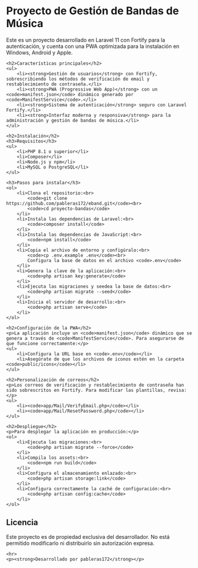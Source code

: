  <h1>Proyecto de Gestión de Bandas de Música</h1>
    <p>Este es un proyecto desarrollado en Laravel 11 con Fortify para la autenticación, y cuenta con una PWA optimizada para la instalación en Windows, Android y Apple.</p>

    <h2>Características principales</h2>
    <ul>
        <li><strong>Gestión de usuarios</strong> con Fortify, sobrescribiendo los métodos de verificación de email y restablecimiento de contraseña.</li>
        <li><strong>PWA (Progressive Web App)</strong> con un <code>manifest.json</code> dinámico generado por <code>ManifestService</code>.</li>
        <li><strong>Sistema de autenticación</strong> seguro con Laravel Fortify.</li>
        <li><strong>Interfaz moderna y responsiva</strong> para la administración y gestión de bandas de música.</li>
    </ul>

    <h2>Instalación</h2>
    <h3>Requisitos</h3>
    <ul>
        <li>PHP 8.1 o superior</li>
        <li>Composer</li>
        <li>Node.js y npm</li>
        <li>MySQL o PostgreSQL</li>
    </ul>
    
    <h3>Pasos para instalar</h3>
    <ol>
        <li>Clona el repositorio:<br>
            <code>git clone https://github.com/pableras172/eband.git</code><br>
            <code>cd proyecto-bandas</code>
        </li>
        <li>Instala las dependencias de Laravel:<br>
            <code>composer install</code>
        </li>
        <li>Instala las dependencias de JavaScript:<br>
            <code>npm install</code>
        </li>
        <li>Copia el archivo de entorno y configúralo:<br>
            <code>cp .env.example .env</code><br>
            Configura la base de datos en el archivo <code>.env</code>
        </li>
        <li>Genera la clave de la aplicación:<br>
            <code>php artisan key:generate</code>
        </li>
        <li>Ejecuta las migraciones y seedea la base de datos:<br>
            <code>php artisan migrate --seed</code>
        </li>
        <li>Inicia el servidor de desarrollo:<br>
            <code>php artisan serve</code>
        </li>
    </ol>

    <h2>Configuración de la PWA</h2>
    <p>La aplicación incluye un <code>manifest.json</code> dinámico que se genera a través de <code>ManifestService</code>. Para asegurarse de que funcione correctamente:</p>
    <ul>
        <li>Configura la URL base en <code>.env</code></li>
        <li>Asegúrate de que los archivos de iconos estén en la carpeta <code>public/icons</code></li>
    </ul>

    <h2>Personalización de correos</h2>
    <p>Los correos de verificación y restablecimiento de contraseña han sido sobrescritos en Fortify. Para modificar las plantillas, revisa:</p>
    <ul>
        <li><code>app/Mail/VerifyEmail.php</code></li>
        <li><code>app/Mail/ResetPassword.php</code></li>
    </ul>

    <h2>Despliegue</h2>
    <p>Para desplegar la aplicación en producción:</p>
    <ol>
        <li>Ejecuta las migraciones:<br>
            <code>php artisan migrate --force</code>
        </li>
        <li>Compila los assets:<br>
            <code>npm run build</code>
        </li>
        <li>Configura el almacenamiento enlazado:<br>
            <code>php artisan storage:link</code>
        </li>
        <li>Configura correctamente la caché de configuración:<br>
            <code>php artisan config:cache</code>
        </li>
    </ol>

<h2>Licencia</h2>
<p>Este proyecto es de propiedad exclusiva del desarrollador. No está permitido modificarlo ni distribuirlo sin autorización expresa.</p>


    <hr>
    <p><strong>Desarrollado por pableras172</strong></p>


